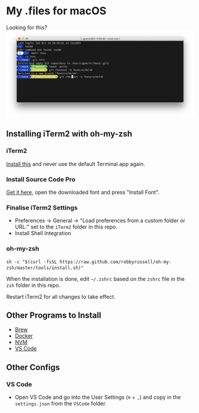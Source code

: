 # My .files for macOS

Looking for this?
![Terminal](terminal.png)

## Installing iTerm2 with oh-my-zsh

### iTerm2
[Install this](https://www.iterm2.com/) and never use the default Terminal.app again.

### Install Source Code Pro
[Get it here](https://github.com/powerline/fonts/blob/master/SourceCodePro/Sauce%20Code%20Powerline%20Regular.otf), open the downloaded font and press "Install Font".

### Finalise iTerm2 Settings
 - Preferences → General → "Load preferences from a custom folder or URL:" set to the `iTerm2` folder in this repo.
 - Install Shell Integration

### oh-my-zsh
    
    sh -c "$(curl -fsSL https://raw.github.com/robbyrussell/oh-my-zsh/master/tools/install.sh)"
    
When the installation is done, edit `~/.zshrc` based on the `zshrc` file in the `zsh` folder in this repo.

Restart iTerm2 for all changes to take effect.

## Other Programs to Install
 - [Brew](https://brew.sh/)
 - [Docker](https://docs.docker.com/docker-for-mac/install/)
 - [NVM](http://yoember.com/nodejs/the-best-way-to-install-node-js/)
 - [VS Code](https://code.visualstudio.com/docs?dv=osx)

## Other Configs
 
### VS Code
 - Open VS Code and go into the User Settings (`⌘` + `,`) and copy in the `settings.json` from the `VSCode` folder.

